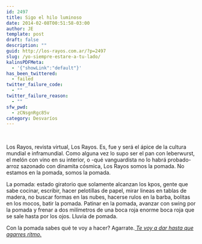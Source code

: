 ```yaml
---
id: 2497
title: Sigo el hilo luminoso
date: 2014-02-08T00:51:58-03:00
author: JE
template: post
draft: false
description: ""
guid: http://los-rayos.com.ar/?p=2497
slug: /yo-siempre-estare-a-tu-lado/
kalinsPDFMeta:
  - '{"showLink":"default"}'
has_been_twittered:
  - failed
twitter_failure_code:
  - ""
twitter_failure_reason:
  - ""
sfw_pwd:
  - zCNsgnRgc85v
category: Desvaríos
---
```

&nbsp;

Los Rayos, revista virtual, Los Rayos. Es, fue y será el ápice de la cultura mundial e inframundial. Como alguna vez lo supo ser el pan con leberwurst, el melón con vino en su interior, o -qué vanguardista no lo habrá probado- arroz sazonado con dinamita cósmica, Los Rayos somos la pomada. No estamos en la pomada, somos la pomada.

La pomada: estado giratorio que solamente alcanzan los kpos, gente que sabe cocinar, escribir, hacer pelotillas de papel, mirar lineas en tablas de madera, no buscar formas en las nubes, hacerse rulos en la barba, bolitas en los mocos, batir la pomada. Patinar en la pomada, avanzar con swing por la pomada y frenar a dos milímetros de una boca roja enorme boca roja que se sale hasta por los ojos. Lluvia de pomada.

Con la pomada sabes qué te voy a hacer? Agarrate.[ _Te voy a dar hasta que agarres ritmo._](http://www.youtube.com/watch?v=Njc-Tg99YqE&feature=kp)